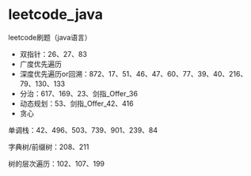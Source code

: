 # leetcode_java
leetcode刷题（java语言）



- 双指针：26、27、83
- 广度优先遍历
- 深度优先遍历or回溯：872、17、51、46、47、60、77、39、40、216、79、130、133
- 分治：617、169、23、剑指_Offer_36
- 动态规划：53、剑指_Offer_42、416
- 贪心



单调栈：42、496、503、739、901、239、84

字典树/前缀树：208、211

树的层次遍历：102、107、199